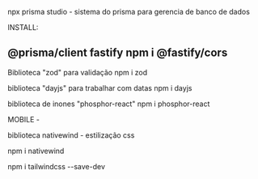 npx prisma studio - sistema do prisma para gerencia de banco de dados


INSTALL:

@prisma/client
fastify
npm i @fastify/cors
-

Biblioteca "zod" para validação 
npm i zod

biblioteca "dayjs" para trabalhar com datas
npm i dayjs

biblioteca de inones "phosphor-react"
npm i phosphor-react

MOBILE -

biblioteca nativewind - estilização css

npm i nativewind

npm i tailwindcss --save-dev
